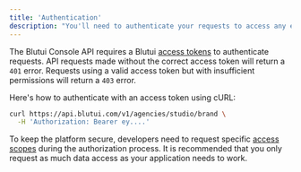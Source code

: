 ```yaml
---
title: 'Authentication'
description: "You'll need to authenticate your requests to access any endpoints in the Console API."
---
```


The Blutui Console API requires a Blutui [access tokens](https://console.blutui.com/profile) to authenticate requests. API requests made without the correct access token will return a `401` error. Requests using a valid access token but with insufficient permissions will return a `403` error.

Here's how to authenticate with an access token using cURL:

```bash {% process=false filename="Example request with bearer token" %}
curl https://api.blutui.com/v1/agencies/studio/brand \
  -H 'Authorization: Bearer ey....'
```

To keep the platform secure, developers need to request specific [access scopes](#) during the authorization process. It is recommended that you only request as much data access as your application needs to work.
